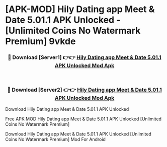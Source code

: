 # [APK-MOD] Hily Dating app  Meet & Date 5.01.1 APK Unlocked - [Unlimited Coins No Watermark Premium] 9vkde



<div align="center">
<h3>🔴 Download [Server1] 👉👉 <a href="https://momento.my/?title=Hily_Dating_app__Meet_&_Date_5.01.1_APK_Unlocked">Hily Dating app  Meet & Date 5.01.1 APK Unlocked Mod Apk</a></h3><br>

<h3>🔴 Download [Server2] 👉👉 <a href="https://momento.my/?title=Hily_Dating_app__Meet_&_Date_5.01.1_APK_Unlocked">Hily Dating app  Meet & Date 5.01.1 APK Unlocked Mod Apk</a></h3>
</div>



Download Hily Dating app  Meet & Date 5.01.1 APK Unlocked 

Free APK MOD Hily Dating app  Meet & Date 5.01.1 APK Unlocked [Unlimited Coins No Watermark Premium]

Download Hily Dating app  Meet & Date 5.01.1 APK Unlocked [Unlimited Coins No Watermark Premium] Mod For Android
